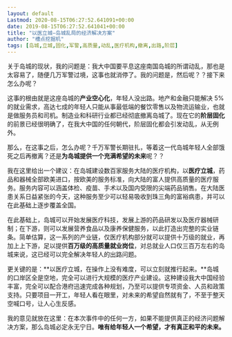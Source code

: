```yaml
---
layout: default
Lastmod: 2020-08-15T06:27:52.641091+00:00
date: 2019-08-15T06:27:52.641041+00:00
title: "以医立城—岛城乱局的经济解决方案"
author: "槽点挖掘机"
tags: [岛城,立城,固化,军警,高质量,动乱,医疗机构,撤离,出路,阶层]
---
```


关于岛城的现状，我的问题是：我大中国要平息这座南国岛城的所谓动乱，那也是太容易了，随便几万军警过境，这事也就消停了。我的问题是，然后呢？？接下来怎么办呢？

这事的根由就是这座岛城的**产业空心化**，年轻人没出路。地产和金融只能解决 5% 的就业需求，高达七成的年轻人只能从事最低端的餐饮零售以及物流运输业，也就是做服务员和司机。制造业和科研行业都已经彻底撤离岛城了。现在它的**阶层固化**的前景已经很明确了，在我大中国的任何朝代，阶层固化都会引发动乱，从无例外。

那么，在这事之后，怎么办呢？千万军警长期驻扎，等着这一代岛城年轻人全部饿死之后再撤离？还是**为岛城提供一个充满希望的未来**呢？？

我在这里给出一个建议：在岛城建设数百家服务大陆的医疗机构，以**医疗立城**，药品和器械全部欧美进口，按欧美的服务标准，向大陆的富人提供高质量的医疗服务。服务内容可以涵盖体检、疫苗、手术以及国内受限的尖端药品销售。在大陆医患关系日益紧张的今天，这种服务至少可以轻易吸收到珠三角的富裕病患，并可以在此基础上逐步覆盖全国。

在此基础上，岛城可以开始发展医疗科技，发展上游的药品研发以及医疗器械研制；在下游，则可以发展营养食品以及康养保健服务，以此打造出完整的实业链条。简单估算，这一系列的产业链，仅医疗机构部分就可以提供十万级的就业，再加上上下游，足以提供**百万级的高质量就业岗位**，对总就业人口仅三百万左右的岛城来说，这已经可以完全解决年轻人的出路问题。

更关键的是：**以医疗立城，在操作上没有难度，可以立刻就推行起来。**岛城的口岸区全是空地，完全可以进行大规模的医疗产业建设。这种建设我大中国经验丰富，完全可以配合港府迅速完成各种规划，乃至可以提供专项资金、人员和政策支持。只要项目一开工，年轻人看在眼里，对未来的希望自然就有了，不至于整天空喊口号，让人心生反感。

我的意见就放在这里：在本次事件中的任何一方，如果不能提供真正的经济问题解决方案，那么岛城必定永无宁日。**唯有给年轻人一个希望，才有真正和平的未来。**

